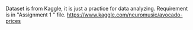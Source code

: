 Dataset is from Kaggle, it is just a practice for data analyzing.
Requirement is in "Assignment 1 " file.
https://www.kaggle.com/neuromusic/avocado-prices
